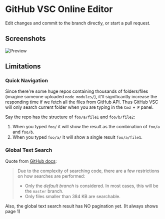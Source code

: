 # GitHub VSC Online Editor

Edit changes and commit to the branch directly, or start a pull request.

## Screenshots

![Preview](https://user-images.githubusercontent.com/14722250/108383244-90f12f00-7244-11eb-9332-c34fe464f129.png)

## Limitations

### Quick Navigation

Since there're some huge repos containing thousands of folders/files (imagine someone uploaded `node_modules/`), it'll significantly increase the responding time if we fetch all the files from GitHub API. Thus GitHub VSC will only search current folder when you are typing in the `Cmd + P` panel.

Say the repo has the structure of `foo/a/file1` and `foo/b/file2`:

1. When you typed `foo/` it will show the result as the combination of `foo/a` and `foo/b`.
2. When you typed `foo/a/` it will show a single result `foo/a/file1`.

### Global Text Search

Quote from [GitHub docs](https://docs.github.com/en/rest/reference/search#considerations-for-code-search):

> Due to the complexity of searching code, there are a few restrictions on how searches are performed:
>
> - Only the _default branch_ is considered. In most cases, this will be the `master` branch.
> - Only files smaller than 384 KB are searchable.

Also, the global text search result has NO pagination yet. (It always shows page 1)